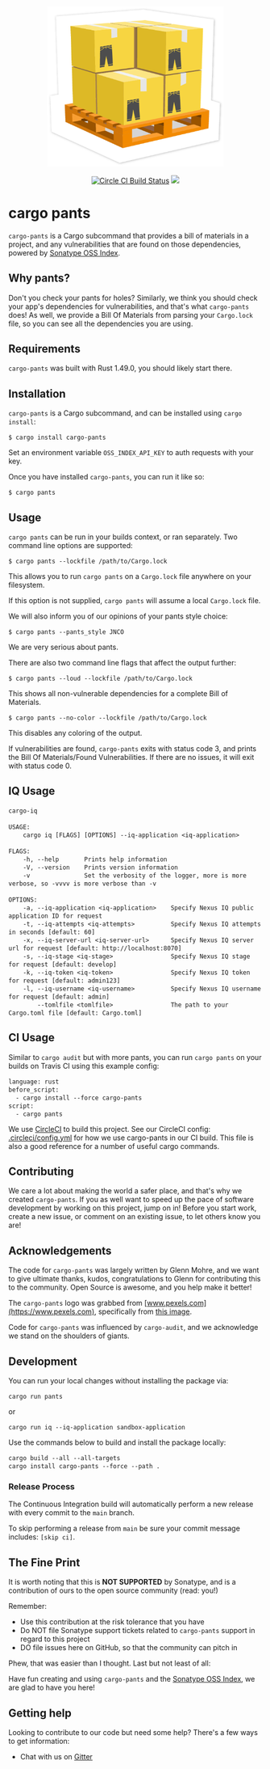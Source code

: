 <!-- 
Copyright 2019 Glenn Mohre

Licensed under the Apache License, Version 2.0 (the "License"); 
you may not use this file except in compliance with the License. 
You may obtain a copy of the License at

http://www.apache.org/licenses/LICENSE-2.0

Unless required by applicable law or agreed to in writing, software 
distributed under the License is distributed on an "AS IS" BASIS, 
WITHOUT WARRANTIES OR CONDITIONS OF ANY KIND, either express or implied. 
See the License for the specific language governing permissions and 
limitations under the License. 
-->

<p align="center">
    <img src="https://raw.githubusercontent.com/sonatype-nexus-community/cargo-pants/main/docs/images/pants.png" width="350"/>
</p>
<p align="center">
    <a href="https://circleci.com/gh/sonatype-nexus-community/cargo-pants"><img src="https://circleci.com/gh/sonatype-nexus-community/cargo-pants.svg?style=shield" alt="Circle CI Build Status"></img></a>
    <a href="https://crates.io/crates/cargo-pants"><img src="https://img.shields.io/crates/v/cargo-pants.svg"></img></a>
</p>

# cargo pants

`cargo-pants` is a Cargo subcommand that provides a bill of materials in a project, and any vulnerabilities that are found on those dependencies, powered by [Sonatype OSS Index](https://ossindex.sonatype.org/).

## Why pants?

Don't you check your pants for holes? Similarly, we think you should check your app's dependencies for vulnerabilities, and that's what `cargo-pants` does! As well, we provide a Bill Of Materials from parsing your `Cargo.lock` file, so you can see all the dependencies you are using.

## Requirements

`cargo-pants` was built with Rust 1.49.0, you should likely start there.

## Installation

`cargo-pants` is a Cargo subcommand, and can be installed using `cargo install`:

```
$ cargo install cargo-pants
```

Set an environment variable `OSS_INDEX_API_KEY` to auth requests with your key.

Once you have installed `cargo-pants`, you can run it like so:

```
$ cargo pants
```

## Usage

`cargo pants` can be run in your builds context, or ran separately. Two command line options are supported:

```
$ cargo pants --lockfile /path/to/Cargo.lock
```

This allows you to run `cargo pants` on a `Cargo.lock` file anywhere on your filesystem.

If this option is not supplied, `cargo pants` will assume a local `Cargo.lock` file.

We will also inform you of our opinions of your pants style choice:

```
$ cargo pants --pants_style JNCO
```

We are very serious about pants.

There are also two command line flags that affect the output further:

```
$ cargo pants --loud --lockfile /path/to/Cargo.lock
```
This shows all non-vulnerable dependencies for a complete Bill of Materials.

```
$ cargo pants --no-color --lockfile /path/to/Cargo.lock
```
This disables any coloring of the output.


If vulnerabilities are found, `cargo-pants` exits with status code 3, and prints the Bill Of Materials/Found Vulnerabilities. If there are no issues, it will exit with status code 0.

## IQ Usage

```
cargo-iq 

USAGE:
    cargo iq [FLAGS] [OPTIONS] --iq-application <iq-application>

FLAGS:
    -h, --help       Prints help information
    -V, --version    Prints version information
    -v               Set the verbosity of the logger, more is more verbose, so -vvvv is more verbose than -v

OPTIONS:
    -a, --iq-application <iq-application>    Specify Nexus IQ public application ID for request
    -t, --iq-attempts <iq-attempts>          Specify Nexus IQ attempts in seconds [default: 60]
    -x, --iq-server-url <iq-server-url>      Specify Nexus IQ server url for request [default: http://localhost:8070]
    -s, --iq-stage <iq-stage>                Specify Nexus IQ stage for request [default: develop]
    -k, --iq-token <iq-token>                Specify Nexus IQ token for request [default: admin123]
    -l, --iq-username <iq-username>          Specify Nexus IQ username for request [default: admin]
        --tomlfile <tomlfile>                The path to your Cargo.toml file [default: Cargo.toml]
```

## CI Usage

Similar to `cargo audit` but with more pants, you can run `cargo pants` on your builds on Travis CI using this example config:

```
language: rust
before_script:
  - cargo install --force cargo-pants
script:
  - cargo pants
```

We use [CircleCI](https://circleci.com) to build this project. See our CircleCI config: [.circleci/config.yml](.circleci/config.yml)
for how we use cargo-pants in our CI build. This file is also a good reference for a number of useful cargo commands.

## Contributing

We care a lot about making the world a safer place, and that's why we created `cargo-pants`. If you as well want to
speed up the pace of software development by working on this project, jump on in! Before you start work, create
a new issue, or comment on an existing issue, to let others know you are!

## Acknowledgements

The code for `cargo-pants` was largely written by Glenn Mohre, and we want to give ultimate thanks, kudos, congratulations to Glenn for contributing this to the community. Open Source is awesome, and you help make it better!

The `cargo-pants` logo was grabbed from [www.pexels.com](https://www.pexels.com), specifically from [this image](https://www.pexels.com/photo/people-wearing-denim-jeans-1353361/). 

Code for `cargo-pants` was influenced by `cargo-audit`, and we acknowledge we stand on the shoulders of giants.

## Development

You can run your local changes without installing the package via:

```shell
cargo run pants
```
or
```shell
cargo run iq --iq-application sandbox-application
```

Use the commands below to build and install the package locally:

```shell
cargo build --all --all-targets
cargo install cargo-pants --force --path .
```

### Release Process

The Continuous Integration build will automatically perform a new release with every commit to the `main` branch.

To skip performing a release from `main` be sure your commit message includes: `[skip ci]`.

## The Fine Print

It is worth noting that this is **NOT SUPPORTED** by Sonatype, and is a contribution of ours
to the open source community (read: you!)

Remember:

* Use this contribution at the risk tolerance that you have
* Do NOT file Sonatype support tickets related to `cargo-pants` support in regard to this project
* DO file issues here on GitHub, so that the community can pitch in

Phew, that was easier than I thought. Last but not least of all:

Have fun creating and using `cargo-pants` and the [Sonatype OSS Index](https://ossindex.sonatype.org/), we are glad to have you here!

## Getting help

Looking to contribute to our code but need some help? There's a few ways to get information:

* Chat with us on [Gitter](https://gitter.im/sonatype/nexus-developers)

